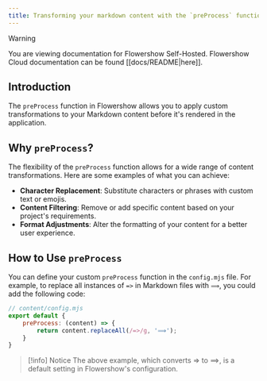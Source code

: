 ```yaml
---
title: Transforming your markdown content with the `preProcess` function
---
```


> [!warning]
> You are viewing documentation for Flowershow Self-Hosted. Flowershow Cloud documentation can be found [[docs/README|here]].

## Introduction

The `preProcess` function in Flowershow allows you to apply custom transformations to your Markdown content before it's rendered in the application.

## Why `preProcess`?

The flexibility of the `preProcess` function allows for a wide range of content transformations. Here are some examples of what you can achieve:

- **Character Replacement**: Substitute characters or phrases with custom text or emojis.
- **Content Filtering**: Remove or add specific content based on your project's requirements.
- **Format Adjustments**: Alter the formatting of your content for a better user experience.

## How to Use `preProcess`

You can define your custom `preProcess` function in the `config.mjs` file. For example, to replace all instances of `=>` in Markdown files with `⟹`, you could add the following code:

```javascript
// content/config.mjs
export default {
    preProcess: (content) => {
        return content.replaceAll(/=>/g, '⟹');
    }
}
```

> [!info] Notice
> The above example, which converts => to ⟹, is a default setting in Flowershow's configuration.
